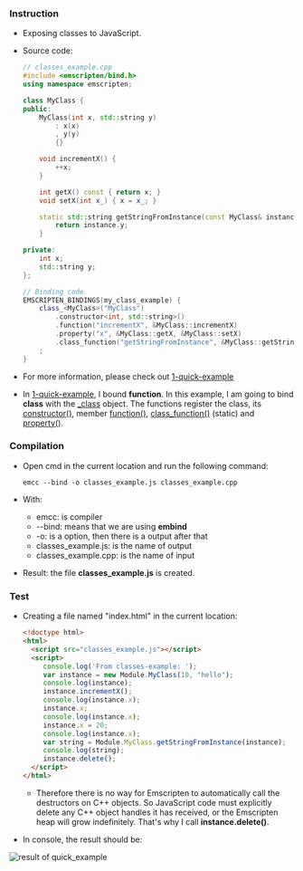 ### Instruction

 * Exposing classes to JavaScript.
 * Source code:

	```cpp
	// classes_example.cpp
	#include <emscripten/bind.h>
	using namespace emscripten;

	class MyClass {
	public:
  		MyClass(int x, std::string y)
    		: x(x)
    		, y(y)
  			{}

  		void incrementX() {
   			++x;
  		}

  		int getX() const { return x; }
  		void setX(int x_) { x = x_; }

  		static std::string getStringFromInstance(const MyClass& instance) {
    		return instance.y;
  		}

	private:
  		int x;
  		std::string y;
	};

	// Binding code
	EMSCRIPTEN_BINDINGS(my_class_example) {
  		class_<MyClass>("MyClass")
    		.constructor<int, std::string>()
    		.function("incrementX", &MyClass::incrementX)
    		.property("x", &MyClass::getX, &MyClass::setX)
    		.class_function("getStringFromInstance", &MyClass::getStringFromInstance)
    	;
	}
	```
 
 * For more information, please check out [1-quick-example](https://github.com/phamvanlam/emscripten-examples/tree/master/1-quick-example)
 * In [1-quick-example](https://github.com/phamvanlam/emscripten-examples/tree/master/1-quick-example), I bound **function**. In this example, I am going to bind **class** with the [_class](https://kripken.github.io/emscripten-site/docs/api_reference/bind.h.html#class_) object. The functions register the class, its [constructor()](https://kripken.github.io/emscripten-site/docs/api_reference/bind.h.html#class_::constructorC), member [function()](https://kripken.github.io/emscripten-site/docs/api_reference/bind.h.html#class_::functionC), [class_function()](https://kripken.github.io/emscripten-site/docs/api_reference/bind.h.html#class_::class_functionC) (static) and [property()](https://kripken.github.io/emscripten-site/docs/api_reference/bind.h.html#class_::propertyC).
 
### Compilation
 
 * Open cmd in the current location and run the following command:
 
   ```
   emcc --bind -o classes_example.js classes_example.cpp
   ```
 
 * With:

    * emcc: is compiler
    * --bind: means that we are using **embind**
    * -o: is a option, then there is a output after that
    * classes_example.js: is the name of output
    * classes_example.cpp: is the name of input
 
 * Result: the file **classes_example.js** is created.

### Test

 * Creating a file named "index.html" in the current location:

   ```html
   <!doctype html>
   <html>
  	 <script src="classes_example.js"></script>
     <script>
		console.log('From classes-example: ');
		var instance = new Module.MyClass(10, "hello");
		console.log(instance);
		instance.incrementX();
		console.log(instance.x);
		instance.x; 
		console.log(instance.x);
		instance.x = 20; 
		console.log(instance.x);
		var string = Module.MyClass.getStringFromInstance(instance);
		console.log(string);
		instance.delete();
     </script>
   </html>
   ```
   
   * Therefore there is no way for Emscripten to automatically call the destructors on C++ objects. So JavaScript code must explicitly delete any C++ object handles it has received, or the Emscripten heap will grow indefinitely. That's why I call **instance.delete()**.

 * In console, the result should be:
 
  ![result of quick_example](https://github.com/phamvanlam/emscripten-examples/blob/master/2-classes-example/result.PNG)
 

